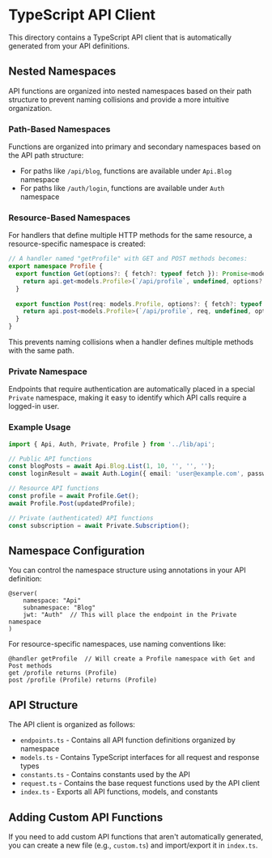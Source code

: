 # TypeScript API Client

This directory contains a TypeScript API client that is automatically generated from your API definitions.

## Nested Namespaces

API functions are organized into nested namespaces based on their path structure to prevent naming collisions and provide a more intuitive organization.

### Path-Based Namespaces

Functions are organized into primary and secondary namespaces based on the API path structure:

- For paths like `/api/blog`, functions are available under `Api.Blog` namespace
- For paths like `/auth/login`, functions are available under `Auth` namespace

### Resource-Based Namespaces

For handlers that define multiple HTTP methods for the same resource, a resource-specific namespace is created:

```typescript
// A handler named "getProfile" with GET and POST methods becomes:
export namespace Profile {
  export function Get(options?: { fetch?: typeof fetch }): Promise<models.Profile> {
    return api.get<models.Profile>(`/api/profile`, undefined, options?.fetch);
  }
  
  export function Post(req: models.Profile, options?: { fetch?: typeof fetch }): Promise<models.Profile> {
    return api.post<models.Profile>(`/api/profile`, req, undefined, options?.fetch);
  }
}
```

This prevents naming collisions when a handler defines multiple methods with the same path.

### Private Namespace

Endpoints that require authentication are automatically placed in a special `Private` namespace, making it easy to identify which API calls require a logged-in user.

### Example Usage

```typescript
import { Api, Auth, Private, Profile } from '../lib/api';

// Public API functions
const blogPosts = await Api.Blog.List(1, 10, '', '', '');
const loginResult = await Auth.Login({ email: 'user@example.com', password: 'password' });

// Resource API functions
const profile = await Profile.Get();
await Profile.Post(updatedProfile);

// Private (authenticated) API functions
const subscription = await Private.Subscription();
```

## Namespace Configuration

You can control the namespace structure using annotations in your API definition:

```
@server(
    namespace: "Api"
    subnamespace: "Blog"
    jwt: "Auth"  // This will place the endpoint in the Private namespace
)
```

For resource-specific namespaces, use naming conventions like:

```
@handler getProfile  // Will create a Profile namespace with Get and Post methods
get /profile returns (Profile)
post /profile (Profile) returns (Profile)
```

## API Structure

The API client is organized as follows:

- `endpoints.ts` - Contains all API function definitions organized by namespace
- `models.ts` - Contains TypeScript interfaces for all request and response types
- `constants.ts` - Contains constants used by the API
- `request.ts` - Contains the base request functions used by the API client
- `index.ts` - Exports all API functions, models, and constants

## Adding Custom API Functions

If you need to add custom API functions that aren't automatically generated, you can create a new file (e.g., `custom.ts`) and import/export it in `index.ts`. 